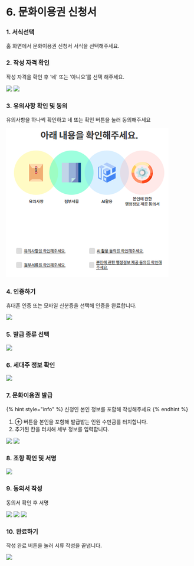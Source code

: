 # 6. 문화이용권 신청서

### 1. 서식선택

홈 화면에서 문화이용권 신청서 서식을 선택해주세요.

### 2. 작성 자격 확인

작성 자격을 확인 후 ‘네’ 또는 ‘아니요’를 선택 해주세요.

![](<../../.gitbook/assets/6. 문화이용권 신청서\_주민센터 확인.png>) ![](<../../.gitbook/assets/6. 문화이용권 신청서\_당사자 확인.png>)

### 3. 유의사항 확인 및 동의

유의사항을 하나씩 확인하고 네 또는 확인 버튼을 눌러 동의해주세요

![](<../../.gitbook/assets/image (4).png>)

### 4. 인증하기

휴대폰 인증 또는 모바일 신분증을 선택해 인증을 완료합니다.

![](<../../.gitbook/assets/공통\_인증 방법.png>)

### 5. 발급 종류 선택

![](<../../.gitbook/assets/6. 문화이용권 신청서\_발급 종류 선택.png>)

### 6. 세대주 정보 확인

![](<../../.gitbook/assets/6. 문화이용권 신청서\_세대주 정보 확인.png>)

### 7. 문화이용권 발급

{% hint style="info" %}
신청인 본인 정보를 포함해 작성해주세요
{% endhint %}

1. ⊕ 버튼을 본인을 포함해 발급밭는 인원 수만큼를 터치합니다.
2. 추가된 칸을 터치해 세부 정보를 입력합니다.

![](<../../.gitbook/assets/6. 문화이용권 신청서\_문화이용권 발급.png>) ![](<../../.gitbook/assets/6. 문화이용권 신청서\_1번 발급 신청인 정보.png>)

### 8. 조항 확인 및 서명

![](<../../.gitbook/assets/6. 문화이용권 신청서\_조항 확인 및 서명.png>)

### 9. 동의서 작성

동의서 확인 후 서명

![](<../../.gitbook/assets/6. 문화이용권 신청서\_동의서 작성.png>) ![](<../../.gitbook/assets/6. 문화이용권 신청서\_행정정보 공동이용 동의서.png>) ![](<../../.gitbook/assets/6. 문화이용권 신청서\_개인정보 수집 동의서.png>)

### 10. 완료하기

작성 완료 버튼을 눌러 서류 작성을 끝냅니다.

![](<../../.gitbook/assets/공통\_서류 작성이 끝났습니다.png>)

